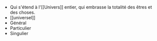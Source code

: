 - Qui s'étend à l'[[Univers]] entier, qui embrasse la totalité des êtres et des choses.
- [[universel]]
- Général
- Particulier
- Singulier